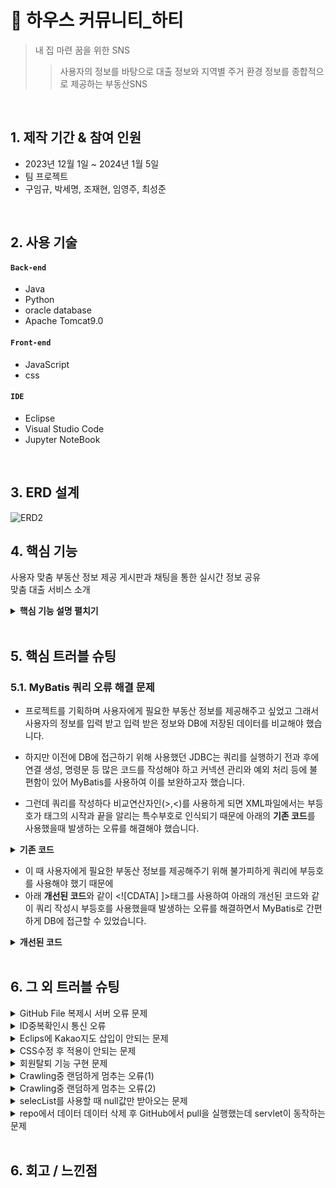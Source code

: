 # :pushpin: 하우스 커뮤니티_하티
> 내 집 마련 꿈을 위한 SNS
>> 사용자의 정보를 바탕으로 대출 정보와 지역별 주거 환경 정보를 종합적으로 제공하는 부동산SNS


</br>

## 1. 제작 기간 & 참여 인원
- 2023년 12월 1일 ~ 2024년 1월 5일
- 팀 프로젝트
- 구임규, 박세명, 조재현, 임영주, 최성준

</br>

## 2. 사용 기술
#### `Back-end`
  - Java
  - Python
  - oracle database
  - Apache Tomcat9.0
    
#### `Front-end`
  - JavaScript
  - css

#### `IDE`
  - Eclipse
  - Visual Studio Code
  - Jupyter NoteBook


</br>

## 3. ERD 설계
![ERD2](https://github.com/SMHRD-2021-KDT-AI-16/EarlyRepo/assets/152379979/e8b3d332-67c3-44b9-b3b4-1b408d41bc71)



## 4. 핵심 기능
사용자 맞춤 부동산 정보 제공 
게시판과 채팅을 통한 실시간 정보 공유  
맞춤 대출 서비스 소개


<details>
<summary><b>핵심 기능 설명 펼치기</b></summary>
<div markdown="1">

### 4.1. 전체 흐름

![](https://github.com/SMHRD-2021-KDT-AI-16/EarlyRepo/assets/152265634/47587d45-ae45-4e34-9874-b52474d02193)



### 4.2. 사용자 요청

- **자산정보 입력 및 대출 서비스 소개**
  - 사용자가 입력한 정보에 따라 조건에 부합하는 대출목록을 보여줍니다.   
<img src="https://github.com/SMHRD-2021-KDT-AI-16/EarlyRepo/assets/152265634/e7371fd4-87b5-4d85-9517-cb07cc870176" width="450px" height="300px" title="px(픽셀) 크기 설정"></img><br/>
- **카카오Map API를 활용하여 시각화**
  - 카카오맵api에서 주소를 입력하면 주소에 해당하는 좌표를 마킹해주는 로직을 이용하여 시각화
  - 외부api로 적용한 카카오맵api를 통해 ajax를 사용하여 가져온 Apt_Loc의 위치를 지도에 마커로 표시해줍니다.
  - Json을 이용해 아파트세부정보를 저장하고 지도에 표시된 값들 DB에 저장된 Apt_Code와 일치하는 아파트의 세부정보를 보여줍니다.   
<img src="https://github.com/SMHRD-2021-KDT-AI-16/EarlyRepo/assets/152379979/475b7f1f-440e-42f0-9b2b-5dd77d2718b2" width="450px" height="300px" title="px(픽셀) 크기 설정"></img><br/>


### 4.3. FrontController

- **요청 처리**
  - 화면에서 요청된 데이터 값을 Service로 전달해줍니다.

- **결과 응답**
  - Service 계층에서 넘어온 로직 처리 결과를 jsp로 전달해줍니다.


### 4.4. Service

- **JsonArray / text/plain 방식으로 데이터 변환** 
  - 데이터 베이스에서 받아온 데이터를 jsp파일에서 사용할 수 있게 하기 위해 데이터를 변환합니다.


### 4.5. DB
- **대출소개**
  - 사용자가 입력한 값과 DB에 저장된 값과 비교해서 적합한 대출을 추출 :📌:[코드 확인](https://github.com/SMHRD-2021-KDT-AI-16/EarlyRepo/blob/ca21383ecc3d21a0e8497b68094cb30ecd287e8b/GitTest1/src/main/webapp/html/Profile.jsp#L240)
 
- **실거래비교**
  - DB에서 받은 대출 값과 사용자가 입력한 재산정보를 합쳐서 DB에 저장된 Apt_Realprice보다 크면 Apt_Loc를 가져옵니다.
    

</div>
</details>

</br>

## 5. 핵심 트러블 슈팅
### 5.1. MyBatis 쿼리 오류 해결 문제
- 프로젝트를 기획하며 사용자에게 필요한 부동산 정보를 제공해주고 싶었고
그래서 사용자의 정보를 입력 받고 입력 받은 정보와 DB에 저장된 데이터를 비교해야 했습니다.

- 하지만 이전에 DB에 접근하기 위해 사용했던 JDBC는 쿼리를 실행하기 전과 후에 연결 생성, 명령문 등 많은 코드를 작성해야 하고
커넥션 관리와 예외 처리 등에 불편함이 있어 MyBatis를 사용하여 이를 보완하고자 했습니다.

- 그런데 쿼리를 작성하다 비교연산자인(>,<)를 사용하게 되면 XML파일에서는 부등호가 태그의 시작과 끝을 알리는 특수부호로
인식되기 때문에 아래의 **기존 코드**를 사용했을때 발생하는 오류를 해결해야 했습니다.

<details>
<summary><b>기존 코드</b></summary>
<div markdown="1">

~~~java

/**
 * 대출 추천
 * @tb_loan 대출 정보
 * @tb_loan_criteria 비교할 대출 정보
 * @loan_name 대출 명
 * @loan_limit 대출 한도
 * @loan_seq 대출 코드
 * #{FIRST_HOUSE_YN} 최초 주택 구입 여부
 * #{DUPLICATE_YN} 중복 대출 여부
 * #{MARRIAGE_YEARS} 결혼 기간
 * #{INCOME} 연소득
 */

	<select id="SelectLoans" parameterType="com.early.model.LoanVO"
		resultType="com.early.model.LoanNameVO">
		SELECT a.loan_name, a.loan_limit
		FROM tb_loan a
		JOIN
		tb_loan_criteria b ON a.loan_seq = b.loan_seq
		WHERE FIRST_HOUSE_YN =
		#{FIRST_HOUSE_YN}
		AND DUPLICATE_YN = #{DUPLICATE_YN}
		AND
		MARRIAGE_YEARS >= #{MARRIAGE_YEARS}
		AND INCOME <= #{INCOME}
	</select>

/**
 * 부동산 추천
 * @tb_apartment 아파트
 * @tb_apartment_info 아파트 상세정보
 * @apt_name 아파트 명
 * @apt_realprice 실거래가
 * @apt_loc 아파트 주소
 * @apt_code 아파트 코드
 * #{total} 사용자 자산정보
 */

	<select id="getCompare" parameterType="String" resultType="com.early.model.CompareVO">
		SELECT a.apt_name, b.apt_realprice, a.apt_loc
		FROM tb_apartment a,
		tb_apartment_info b
		WHERE a.apt_code = b.apt_code
		AND b.apt_realprice <#{total}
	</select>

/**
 * 부동산 추천2
 * #{total_money} 사용자 자산정보
 */
	<select id="getCompare2" parameterType="int" resultType="com.early.model.CompareVO">
        SELECT a.apt_name, a.apt_loc, b.apt_realprice
        FROM tb_apartment a
        JOIN tb_apartment_info b ON a.apt_code = b.apt_code
        WHERE b.apt_realprice < #{total_money}
~~~

</div>
</details>

- 이 때 사용자에게 필요한 부동산 정보를 제공해주기 위해 불가피하게 쿼리에 부등호를 사용해야 했기 때문에 
- 아래 **개선된 코드**와 같이 <![CDATA] ]>태그를 사용하여 아래의 개선된 코드와 같이 쿼리 작성시 부등호를 사용했을때 발생하는 오류를 해결하면서 MyBatis로 간편하게 DB에 접근할 수 있었습니다.

<details>
<summary><b>개선된 코드</b></summary>
<div markdown="1">

~~~java
/**
 * 대출 추천
 */
	<select id="SelectLoans" parameterType="com.early.model.LoanVO"
		resultType="com.early.model.LoanNameVO">
		<![CDATA[
		SELECT a.loan_name, a.loan_limit
		FROM tb_loan a
		JOIN
		tb_loan_criteria b ON a.loan_seq = b.loan_seq
		WHERE FIRST_HOUSE_YN =
		#{FIRST_HOUSE_YN}
		AND DUPLICATE_YN = #{DUPLICATE_YN}
		AND
		MARRIAGE_YEARS >= #{MARRIAGE_YEARS}
		AND INCOME <= #{INCOME}
		]]>
	</select>

/**
 * 부동산 추천
 */
	<select id="getCompare" parameterType="String" resultType="com.early.model.CompareVO">
		SELECT a.apt_name, b.apt_realprice, a.apt_loc
		FROM tb_apartment a,
		tb_apartment_info b
		WHERE a.apt_code = b.apt_code
		AND b.apt_realprice <![CDATA[<]]>
		#{total}
	</select>

/**
 * 부동산 추천2
 */
	<select id="getCompare2" parameterType="int" resultType="com.early.model.CompareVO">
	<![CDATA[
        SELECT a.apt_name, a.apt_loc, b.apt_realprice
        FROM tb_apartment a
        JOIN tb_apartment_info b ON a.apt_code = b.apt_code
        WHERE b.apt_realprice < #{total_money}
    ]]>
	</select>
}
~~~

</div>
</details>

</br>

## 6. 그 외 트러블 슈팅
<details>
<summary>GitHub File 복제시 서버 오류 문제</summary>
<div markdown="1">

- TomcatServer 삭제 후 Server 재설정으로 해결

</div>
</details>

<details>
<summary>ID중복확인시 통신 오류</summary>
<div markdown="1">

- ID 입력하는 곳에 값을 부여하고 url재매칭으로 해결
   
</div>
</details>

<details>
<summary>Eclips에 Kakao지도 삽입이 안되는 문제</summary>
<div markdown="1">

- localhost와 함께 포트번호 설정으로 해결

</div>
</details>

<details>
<summary>CSS수정 후 적용이 안되는 문제</summary>
<div markdown="1">

- Browser cookie삭제로 해결
- Browser가 이전에 사용한 CSS를 캐시에 보관해 사용하기 때문
 
</div>
</details>

<details>
<summary>회원탈퇴 기능 구현 문제</summary>
<div markdown="1">

- Session에 있던 값을 불러오고 저장된 ID와 맞는 값을 삭제해주었음. Session값 역시 제거후 해결
 
</div>
</details>

<details>
<summary>Crawling중 랜덤하게 멈추는 오류(1)</summary>
<div markdown="1">

- 1) 아이콘이 겹쳐서 해당현상이 발생하는 것으로 추측 후 페이지의 배율을 올림
- 2) 해당페이지의 구조가 페이지를 겹쳐서 계속 보여주는 방식이기에 다시 뒤로 되돌리는 로직을 추가
 
</div>
</details>

<details>
<summary>Crawling중 랜덤하게 멈추는 오류(2)</summary>
<div markdown="1">

- 1) 다음 데이터에 접근하여 값을 가져온 뒤 다시 처음으로 돌아가 탐색
- 2) 데이터에 새로 접근할 때 마다 주변 요소 리시트를 새롭게 갱신하여 받은 후 중복검사 실행 
 
</div>
</details>

<details>
<summary>selecList를 사용할 때 null값만 받아오는 문제</summary>
<div markdown="1">

- VO모델의 변수값과 DB의 컬럼명을 일치시킨 후 해결
 
</div>
</details>

<details>
<summary>repo에서 데이터 데이터 삭제 후 GitHub에서 pull을 실행했는데 servlet이 동작하는 문제</summary>
<div markdown="1">

- lib에서 cos.zar파일을 제대로 import시킨뒤 해결
 
</div>
</details>
    
</br>

## 6. 회고 / 느낀점


